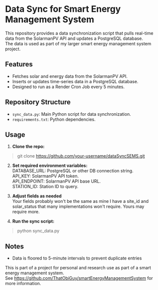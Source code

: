 # Data Sync for Smart Energy Management System

This repository provides a data synchronization script that pulls real-time data from the SolarmanPV API and updates a PostgreSQL database.  
The data is used as part of my larger smart energy management system project.

## Features

- Fetches solar and energy data from the SolarmanPV API.
- Inserts or updates time-series data in a PostgreSQL database.
- Designed to run as a Render Cron Job every 5 minutes.

## Repository Structure

- `sync_data.py`: Main Python script for data synchronization.
- `requirements.txt`: Python dependencies.

## Usage

1. **Clone the repo:**  
 > git clone https://github.com/your-username/dataSyncSEMS.git

2. **Set required environment variables:**  
DATABASE_URL: PostgreSQL or other DB connection string.  
API_KEY: SolarmanPV API token.  
API_ENDPOINT: SolarmanPV API base URL.  
STATION_ID: Station ID to query.  

3. **Adjust fields as needed**  
Your fields probably won't be the same as mine
I have a site_id and solar_status that many implementations won't require. Yours may require more.

4. **Run the sync script:**  
 > python sync_data.py


## Notes

- Data is floored to 5-minute intervals to prevent duplicate entries

This is part of a project for personal and research use as part of a smart energy management system.  
See https://github.com/ThatObiGuy/smartEnergyManagementSystem for more information.
